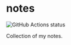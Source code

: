 # notes

![GitHub Actions status](https://github.com/shinobumw/notes/workflows/github%20pages/badge.svg)

Collection of my notes.
